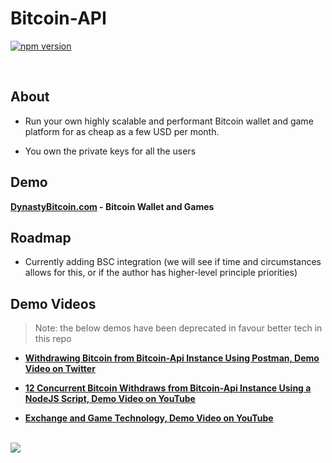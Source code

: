 # Bitcoin-API

[![npm version](https://badge.fury.io/js/bitcoin-api.svg)](https://badge.fury.io/js/bitcoin-api)

<br>

## About

* Run your own highly scalable and performant Bitcoin wallet and game platform for as cheap as a few USD per month.

* You own the private keys for all the users


## Demo

**[DynastyBitcoin.com](https://dynastybitcoin.com) - Bitcoin Wallet and Games**


## Roadmap

* Currently adding BSC integration (we will see if time and circumstances allows for this, or if the author has higher-level principle priorities)


## Demo Videos

> Note: the below demos have been deprecated in favour better tech in this repo

* **[Withdrawing Bitcoin from Bitcoin-Api Instance Using Postman, Demo Video on Twitter](https://twitter.com/Bitcoin_Api_io/status/1294575054479654913/video/1)**

* **[12 Concurrent Bitcoin Withdraws from Bitcoin-Api Instance Using a NodeJS Script, Demo Video on YouTube](https://www.youtube.com/watch?v=eIwgwse94Sg)**

* **[Exchange and Game Technology, Demo Video on YouTube](https://youtu.be/EMAwIrHM2Qc)**

<br>

<a href="#">
    <img
        src="https://bitcoin-api.s3.amazonaws.com/images/visual_art/so-splush-bee-and-lamby-build-your-own-world-banner-25.png"
    />
</a>
